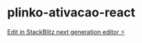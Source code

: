 # plinko-ativacao-react

[Edit in StackBlitz next generation editor ⚡️](https://stackblitz.com/~/github.com/Guzzatti/plinko-ativacao-react)